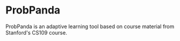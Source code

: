 # ProbPanda
ProbPanda is an adaptive learning tool based on course material from Stanford's CS109 course.
